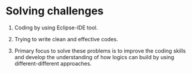 # Solving challenges

   1. Coding by using Eclipse-IDE tool.
  
   3. Trying to write clean and effective codes.
    
   5. Primary focus to solve these problems is to improve the coding skills and develop the
      understanding of how logics can build by using different-different approaches.
